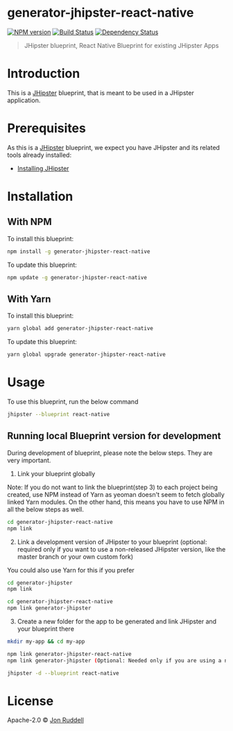 # generator-jhipster-react-native

[![NPM version][npm-image]][npm-url] [![Build Status][travis-image]][travis-url] [![Dependency Status][daviddm-image]][daviddm-url]

> JHipster blueprint, React Native Blueprint for existing JHipster Apps

# Introduction

This is a [JHipster](https://www.jhipster.tech/) blueprint, that is meant to be used in a JHipster application.

# Prerequisites

As this is a [JHipster](https://www.jhipster.tech/) blueprint, we expect you have JHipster and its related tools already installed:

-   [Installing JHipster](https://www.jhipster.tech/installation/)

# Installation

## With NPM

To install this blueprint:

```bash
npm install -g generator-jhipster-react-native
```

To update this blueprint:

```bash
npm update -g generator-jhipster-react-native
```

## With Yarn

To install this blueprint:

```bash
yarn global add generator-jhipster-react-native
```

To update this blueprint:

```bash
yarn global upgrade generator-jhipster-react-native
```

# Usage

To use this blueprint, run the below command

```bash
jhipster --blueprint react-native
```

## Running local Blueprint version for development

During development of blueprint, please note the below steps. They are very important.

1. Link your blueprint globally

Note: If you do not want to link the blueprint(step 3) to each project being created, use NPM instead of Yarn as yeoman doesn't seem to fetch globally linked Yarn modules. On the other hand, this means you have to use NPM in all the below steps as well.

```bash
cd generator-jhipster-react-native
npm link
```

2. Link a development version of JHipster to your blueprint (optional: required only if you want to use a non-released JHipster version, like the master branch or your own custom fork)

You could also use Yarn for this if you prefer

```bash
cd generator-jhipster
npm link

cd generator-jhipster-react-native
npm link generator-jhipster
```

3. Create a new folder for the app to be generated and link JHipster and your blueprint there

```bash
mkdir my-app && cd my-app

npm link generator-jhipster-react-native
npm link generator-jhipster (Optional: Needed only if you are using a non-released JHipster version)

jhipster -d --blueprint react-native

```

# License

Apache-2.0 © [Jon Ruddell](https://jruddell.com/)

[npm-image]: https://img.shields.io/npm/v/generator-jhipster-react-native.svg
[npm-url]: https://npmjs.org/package/generator-jhipster-react-native
[travis-image]: https://travis-ci.org/ruddell/generator-jhipster-react-native.svg?branch=master
[travis-url]: https://travis-ci.org/ruddell/generator-jhipster-react-native
[daviddm-image]: https://david-dm.org/ruddell/generator-jhipster-react-native.svg?theme=shields.io
[daviddm-url]: https://david-dm.org/ruddell/generator-jhipster-react-native

